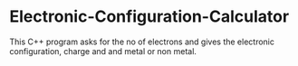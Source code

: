 # Electronic-Configuration-Calculator
This C++ program asks for the no of electrons and gives the electronic configuration, charge and and metal or non metal.
